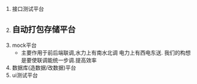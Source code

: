 1. 接口测试平台
2. 自动打包存储平台
    - 
3. mock平台
    - 主要作用于前后端联调,水力上有南水北调 电力上有西电东送. 我们的构想是要使联调能统一步调.提高效率
4. 数据库(造数据/改数据)平台
5. ui测试平台